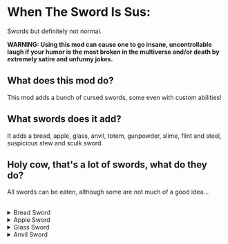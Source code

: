 # When The Sword Is Sus:
Swords but definitely not normal.

**WARNING: Using this mod can cause one to go insane, uncontrollable laugh if your humor is the most broken in the multiverse and/or death by extremely satire and unfunny jokes.**

## What does this mod do?
This mod adds a bunch of cursed swords, some even with custom abilities!

## What swords does it add?
It adds a bread, apple, glass, anvil, totem, gunpowder, slime, flint and steel, suspicious stew and sculk sword.

## Holy cow, that's a lot of swords, what do they do?
All swords can be eaten, although some are not much of a good idea...
<br></br>
<details>
    <summary>Bread Sword</summary>
    <a href="https://github.com/TheDreamer123/When-The-Sword-Is-Sus/blob/1.19/documentation/bread_sword.md">Click here for information about this sword.</a>
</details>
<details>
    <summary>Apple Sword</summary>
    <a href="https://github.com/TheDreamer123/When-The-Sword-Is-Sus/blob/1.19/documentation/apple_sword.md">Click here for information about this sword.</a>
</details>
<details>
    <summary>Glass Sword</summary>
    <a href="https://github.com/TheDreamer123/When-The-Sword-Is-Sus/blob/1.19/documentation/glass_sword.md">Click here for information about this sword.</a>
</details>
<details>
    <summary>Anvil Sword</summary>
    <a href="https://github.com/TheDreamer123/When-The-Sword-Is-Sus/blob/1.19/documentation/anvil_sword.md">Click here for information about this sword.</a>
</details>

